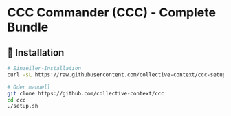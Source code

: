 # CCC Commander (CCC) - Complete Bundle

## 🚀 Installation

```bash
# Einzeiler-Installation
curl -sL https://raw.githubusercontent.com/collective-context/ccc-setup/main/setup.sh | sudo -E bash

# Oder manuell
git clone https://github.com/collective-context/ccc
cd ccc
./setup.sh

